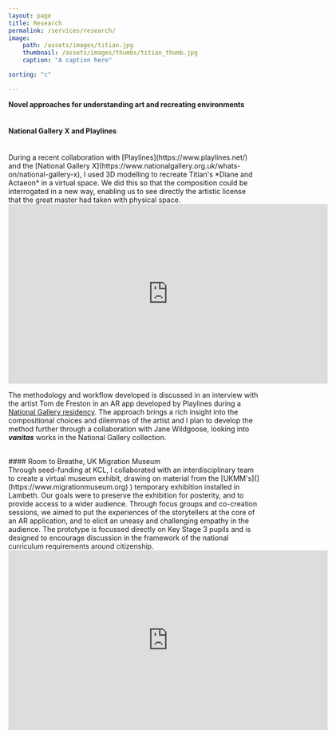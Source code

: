 ```yaml
---
layout: page
title: Research
permalink: /services/research/
image:
    path: /assets/images/titian.jpg
    thumbnail: /assets/images/thumbs/titian_thumb.jpg
    caption: "A caption here"

sorting: "c"

---
```


**Novel approaches for understanding art and recreating environments**
<br />
<br />
#### National Gallery X and Playlines
<br />
During a recent collaboration with [Playlines](https://www.playlines.net/) and the [National Gallery X](https://www.nationalgallery.org.uk/whats-on/national-gallery-x), I used 3D modelling to recreate Titian's *Diane and Actaeon* in a virtual space. We did this so that the composition could be interrogated in a new way, enabling us to see directly the artistic license that the great master had taken with physical space.

<iframe src="https://player.vimeo.com/video/424744051" width="640" height="360" frameborder="0" allow="autoplay; fullscreen; picture-in-picture" allowfullscreen></iframe>

The methodology and workflow developed is discussed in an interview with the artist Tom de Freston in an AR app developed by Playlines during a [National Gallery residency](https://www.playlines.net/#comp-khqgro94). The approach brings a rich insight into the compositional choices and dilemmas of the artist and I plan to develop the method further through a collaboration with Jane Wildgoose, looking into ___vanitas___ works in the National Gallery collection.    


<br />
#### Room to Breathe, UK Migration Museum
<br />
Through seed-funding at KCL, I collaborated with an interdisciplinary team to create a virtual museum exhibit, drawing on material from the [UKMM's](](https://www.migrationmuseum.org)
) temporary exhibition installed in Lambeth. Our goals were to preserve the exhibition for posterity, and to provide access to a wider audience. Through focus groups and co-creation sessions, we aimed to put the experiences of the storytellers at the core of an AR application, and to elicit an uneasy and challenging empathy in the audience. The prototype is focussed directly on Key Stage 3 pupils and is designed to encourage discussion in the framework of the national curriculum requirements around citizenship.

<iframe src="https://player.vimeo.com/video/448849848" width="640" height="360" frameborder="0" allow="autoplay; fullscreen; picture-in-picture" allowfullscreen></iframe>